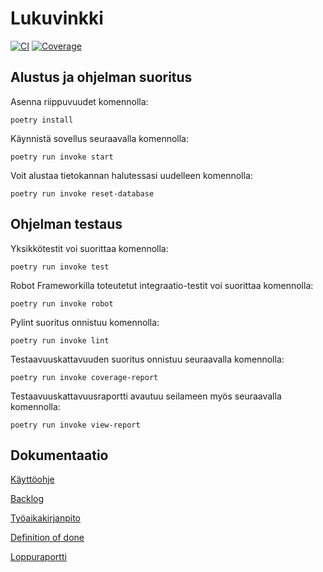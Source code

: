 # Lukuvinkki
[![CI](https://github.com/PaulusParssinen/ohtu-miniprojekti/actions/workflows/ci.yml/badge.svg)](https://github.com/PaulusParssinen/ohtu-miniprojekti/actions/workflows/ci.yml)
[![Coverage](https://codecov.io/gh/PaulusParssinen/ohtu-miniprojekti/branch/master/graph/badge.svg?token=38G51UDNGJ)](https://codecov.io/gh/PaulusParssinen/ohtu-miniprojekti)



## Alustus ja ohjelman suoritus


Asenna riippuvuudet komennolla:

```
poetry install
```

Käynnistä sovellus seuraavalla komennolla:

```
poetry run invoke start
```

Voit alustaa tietokannan halutessasi uudelleen komennolla:

```
poetry run invoke reset-database
```

## Ohjelman testaus

Yksikkötestit voi suorittaa komennolla:

```
poetry run invoke test
```

Robot Frameworkilla toteutetut integraatio-testit voi suorittaa komennolla:

```
poetry run invoke robot
```

Pylint suoritus onnistuu komennolla:

```
poetry run invoke lint

```

Testaavuuskattavuuden suoritus onnistuu seuraavalla komennolla:

```
poetry run invoke coverage-report
```

Testaavuuskattavuusraportti avautuu seilameen myös seuraavalla komennolla:

```
poetry run invoke view-report

```

## Dokumentaatio

[Käyttöohje](https://github.com/PaulusParssinen/ohtu-miniprojekti/blob/master/dokumentaatio/kayttoohje.md)

[Backlog](https://github.com/PaulusParssinen/ohtu-miniprojekti/projects/1)

[Työaikakirjanpito](https://docs.google.com/spreadsheets/d/1A-ZcTPfodWB2oIwpxf0ftId64tXmp-Jd7OyfNQiHnw4/edit#gid=1003565531)

[Definition of done](https://github.com/PaulusParssinen/ohtu-miniprojekti/blob/master/dokumentaatio/definition_of_done.md)

[Loppuraportti](https://github.com/PaulusParssinen/ohtu-miniprojekti/blob/master/dokumentaatio/loppuraportti.md)
